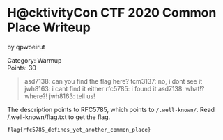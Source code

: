 # H@cktivityCon CTF 2020 Common Place Writeup
by qpwoeirut

Category: Warmup<br>
Points: 30<br>

> asd7138: can you find the flag here?
> tcm3137: no, i dont see it
> jwh8163: i cant find it either
> rfc5785: i found it
> asd7138: what!? where?!
> jwh8163: tell us!


The description points to RFC5785, which points to `/.well-known/`.
Read /.well-known/flag.txt to get the flag.

`flag{rfc5785_defines_yet_another_common_place}`